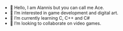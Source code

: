 - 👋 Hello, I am Alannis but you can call me Ace.
- 👀 I’m interested in game development and digital art.
- 🌱 I’m currently learning C, C++ and C#
- 💞️ I’m looking to collaborate on video games.

<!---
AceSavaid/AceSavaid is a ✨ special ✨ repository because its `README.md` (this file) appears on your GitHub profile.
You can click the Preview link to take a look at your changes.
--->
